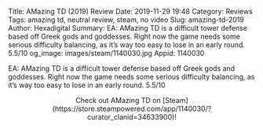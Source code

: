 Title: AMazing TD (2019) Review
Date: 2019-11-29 19:48
Category: Reviews
Tags: amazing td, neutral review, steam, no video
Slug: amazing-td-2019
Author: Hexadigital
Summary: EA: AMazing TD is a difficult tower defense based off Greek gods and goddesses. Right now the game needs some serious difficulty balancing, as it’s way too easy to lose in an early round. 5.5/10
og_image: images/steam/1140030.jpg
Appid: 1140030

EA: AMazing TD is a difficult tower defense based off Greek gods and goddesses. Right now the game needs some serious difficulty balancing, as it’s way too easy to lose in an early round. 5.5/10

<center>Check out AMazing TD on [Steam](https://store.steampowered.com/app/1140030/?curator_clanid=34633900)!</center>
